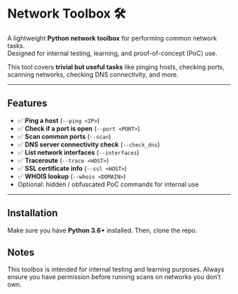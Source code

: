 # Network Toolbox 🛠️

A lightweight **Python network toolbox** for performing common network tasks.  
Designed for internal testing, learning, and proof-of-concept (PoC) use.  

This tool covers **trivial but useful tasks** like pinging hosts, checking ports, scanning networks, checking DNS connectivity, and more.

---

## Features

- ✅ **Ping a host** (`--ping <IP>`)  
- ✅ **Check if a port is open** (`--port <PORT>`)  
- ✅ **Scan common ports** (`--scan`)  
- ✅ **DNS server connectivity check** (`--check_dns`)  
- ✅ **List network interfaces** (`--interfaces`)  
- ✅ **Traceroute** (`--trace <HOST>`)  
- ✅ **SSL certificate info** (`--ssl <HOST>`)  
- ✅ **WHOIS lookup** (`--whois <DOMAIN>`)  
- Optional: hidden / obfuscated PoC commands for internal use

---

## Installation

Make sure you have **Python 3.6+** installed. Then, clone the repo. 

## Notes

This toolbox is intended for internal testing and learning purposes.
Always ensure you have permission before running scans on networks you don’t own.
